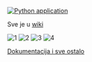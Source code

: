 [![Python application](https://github.com/Linuxiness/X-Galactic-Blitz/actions/workflows/python-app.yml/badge.svg)](https://github.com/Linuxiness/X-Galactic-Blitz/actions/workflows/python-app.yml)

Sve je u [wiki](https://github.com/Linuxiness/X-Galactic-Blitz/wiki)


![1](https://github.com/Linuxiness/X-Galactic-Blitz/assets/99252096/01f21f71-d9be-4994-8ef3-c9e5bbb67b33)
![2](https://github.com/Linuxiness/X-Galactic-Blitz/assets/99252096/56511c48-529c-42e9-9acf-bf77982dba1d)
![3](https://github.com/Linuxiness/X-Galactic-Blitz/assets/99252096/3ae6c46a-4377-4064-a582-b00a40e90d53)
![4](https://github.com/Linuxiness/X-Galactic-Blitz/assets/99252096/fb269dcd-873e-4ca1-ba66-457ca2529dc3)

[Dokumentacija i sve ostalo](https://github.com/Linuxiness/X-Galactic-Blitz/files/11905594/x-galactic-blitz.zip)

